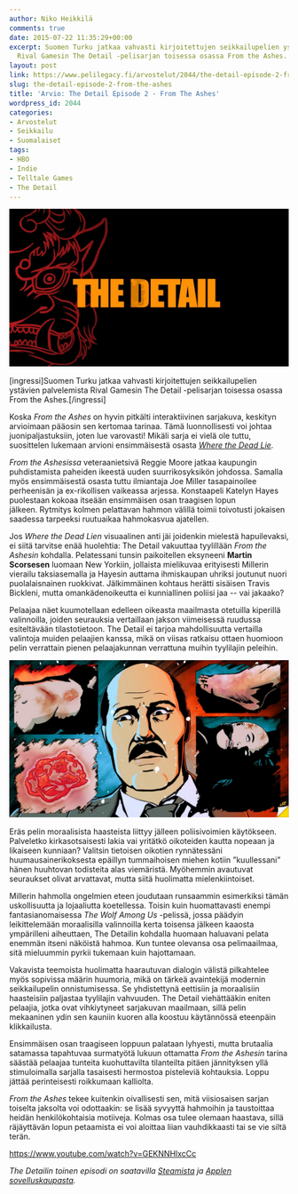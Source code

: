 ```yaml
---
author: Niko Heikkilä
comments: true
date: 2015-07-22 11:35:29+00:00
excerpt: Suomen Turku jatkaa vahvasti kirjoitettujen seikkailupelien ystävien palvelemista
  Rival Gamesin The Detail -pelisarjan toisessa osassa From the Ashes.
layout: post
link: https://www.pelilegacy.fi/arvostelut/2044/the-detail-episode-2-from-the-ashes
slug: the-detail-episode-2-from-the-ashes
title: 'Arvio: The Detail Episode 2 - From The Ashes'
wordpress_id: 2044
categories:
- Arvostelut
- Seikkailu
- Suomalaiset
tags:
- HBO
- Indie
- Telltale Games
- The Detail
---
```


[![The Detail Episode 2 - From the Ashes](/uploads/2015/07/the_detail_2_from_the_ashes.jpg)](/uploads/2015/07/the_detail_2_from_the_ashes.jpg)

[ingressi]Suomen Turku jatkaa vahvasti kirjoitettujen seikkailupelien ystävien palvelemista Rival Gamesin The Detail -pelisarjan toisessa osassa From the Ashes.[/ingressi]

Koska _From the Ashes_ on hyvin pitkälti interaktiivinen sarjakuva, keskityn arvioimaan pääosin sen kertomaa tarinaa. Tämä luonnollisesti voi johtaa juonipaljastuksiin, joten lue varovasti! Mikäli sarja ei vielä ole tuttu, suosittelen lukemaan arvioni ensimmäisestä osasta _[Where the Dead Lie](http://www.pelilegacy.fi/arvostelut/1100/the-detail-1)_.

_From the Ashesissa_ veteraanietsivä Reggie Moore jatkaa kaupungin puhdistamista paheiden ikeestä uuden suurrikosyksikön johdossa. Samalla myös ensimmäisestä osasta tuttu ilmiantaja Joe Miller tasapainoilee perheenisän ja ex-rikollisen vaikeassa arjessa. Konstaapeli Katelyn Hayes puolestaan kokoaa itseään ensimmäisen osan traagisen lopun jälkeen. Rytmitys kolmen pelattavan hahmon välillä toimii toivotusti jokaisen saadessa tarpeeksi ruutuaikaa hahmokasvua ajatellen.

Jos _Where the Dead Lien_ visuaalinen anti jäi joidenkin mielestä hapuilevaksi, ei siitä tarvitse enää huolehtia: The Detail vakuuttaa tyylillään _From the Ashesin_ kohdalla. Pelatessani tunsin paikoitellen eksyneeni **Martin Scorsesen** luomaan New Yorkiin, jollaista mielikuvaa erityisesti Millerin vierailu taksiasemalla ja Hayesin auttama ihmiskaupan uhriksi joutunut nuori puolalaisnainen ruokkivat. Jälkimmäinen kohtaus herätti sisäisen Travis Bickleni, mutta omankädenoikeutta ei kunniallinen poliisi jaa -- vai jakaako?

Pelaajaa näet kuumotellaan edelleen oikeasta maailmasta otetuilla kiperillä valinnoilla, joiden seurauksia vertaillaan jakson viimeisessä ruudussa esiteltävään tilastotietoon. The Detail ei tarjoa mahdollisuutta vertailla valintoja muiden pelaajien kanssa, mikä on viisas ratkaisu ottaen huomioon pelin verrattain pienen pelaajakunnan verrattuna muihin tyylilajin peleihin.

[![The Detail Episode 2 - Cliffhanger](/uploads/2015/07/the_detail_2_cliffhanger.jpg)](/uploads/2015/07/the_detail_2_cliffhanger.jpg)

Eräs pelin moraalisista haasteista liittyy jälleen poliisivoimien käytökseen. Palveletko kirkasotsaisesti lakia vai yritätkö oikoteiden kautta nopeaan ja likaiseen kunniaan? Valitsin tietoisen oikotien rynnätessäni huumausainerikoksesta epäillyn tummaihoisen miehen kotiin ”kuullessani” hänen huuhtovan todisteita alas viemäristä. Myöhemmin avautuvat seuraukset olivat arvattavat, mutta siitä huolimatta mielenkiintoiset.

Millerin hahmolla ongelmien eteen joudutaan runsaammin esimerkiksi tämän uskollisuutta ja lojaaliutta koetellessa. Toisin kuin huomattavasti enempi fantasianomaisessa _The Wolf Among Us_ -pelissä, jossa päädyin leikittelemään moraalisilla valinnoilla kerta toisensa jälkeen kaaosta ympärilleni aiheuttaen, The Detailin kohdalla huomaan haluavani pelata enemmän itseni näköistä hahmoa. Kun tuntee olevansa osa pelimaailmaa, sitä mieluummin pyrkii tukemaan kuin hajottamaan.

Vakavista teemoista huolimatta haarautuvan dialogin välistä pilkahtelee myös sopivissa määrin huumoria, mikä on tärkeä avaintekijä modernin seikkailupelin onnistumisessa. Se yhdistettynä eettisiin ja moraalisiin haasteisiin paljastaa tyylilajin vahvuuden. The Detail viehättääkin eniten pelaajia, jotka ovat vihkiytyneet sarjakuvan maailmaan, sillä pelin mekaaninen ydin sen kauniin kuoren alla koostuu käytännössä eteenpäin klikkailusta.

Ensimmäisen osan traagiseen loppuun palataan lyhyesti, mutta brutaalia satamassa tapahtuvaa surmatyötä lukuun ottamatta _From the Ashesin_ tarina säästää pelaajaa tunteita kuohuttavilta tilanteilta pitäen jännityksen yllä stimuloimalla sarjalla tasaisesti hermostoa pisteleviä kohtauksia. Loppu jättää perinteisesti roikkumaan kalliolta.

_From the Ashes_ tekee kuitenkin oivallisesti sen, mitä viisiosaisen sarjan toiselta jaksolta voi odottaakin: se lisää syvyyttä hahmoihin ja taustoittaa heidän henkilökohtaisia motiiveja. Kolmas osa tulee olemaan haastava, sillä räjäyttävän lopun petaamista ei voi aloittaa liian vauhdikkaasti tai se vie siltä terän.

https://www.youtube.com/watch?v=GEKNNHlxcCc



_The Detailin toinen episodi on saatavilla [Steamista](http://store.steampowered.com/app/358120/?snr=1_5_1100__1100) ja [Applen sovelluskaupasta](https://itunes.apple.com/app/id946016940)._
